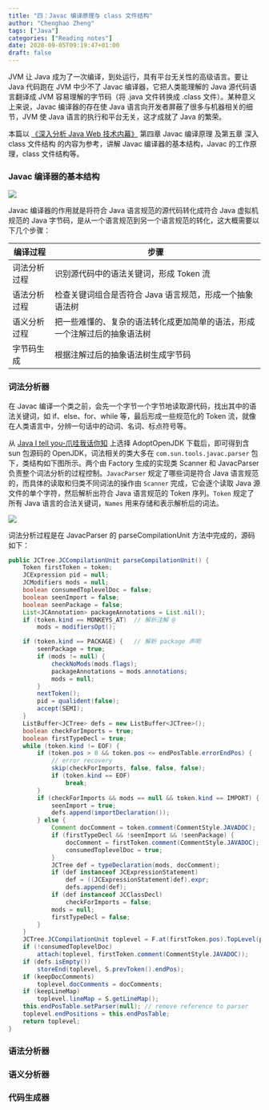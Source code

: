 ```yaml
---
title: "四：Javac 编译原理与 class 文件结构"
author: "Chenghao Zheng"
tags: ["Java"]
categories: ["Reading notes"]
date: 2020-09-05T09:19:47+01:00
draft: false
---
```


JVM 让 Java 成为了一次编译，到处运行，具有平台无关性的高级语言。要让 Java 代码跑在 JVM 中少不了 Javac 编译器，它把人类能理解的 Java 源代码语言翻译成 JVM 容易理解的字节码（将 .java 文件转换成 .class 文件）。某种意义上来说，Javac 编译器的存在使 Java 语言向开发者屏蔽了很多与机器相关的细节，JVM 使 Java 语言的执行和平台无关，这才成就了 Java 的繁荣。

本篇以 [《深入分析 Java Web 技术内幕》](https://book.douban.com/subject/25953851/) 第四章 Javac 编译原理 及第五章 深入 class 文件结构 的内容为参考，讲解 Javac 编译器的基本结构，Javac 的工作原理，class 文件结构等。

### Javac 编译器的基本结构

![](/images/compile.jpg)

Javac 编译器的作用就是将符合 Java 语言规范的源代码转化成符合 Java 虚拟机规范的 Java 字节码，是从一个语言规范到另一个语言规范的转化，这大概需要以下几个步骤：

| 编译过程     | 步骤                                                         |
| ------------ | ------------------------------------------------------------ |
| 词法分析过程 | 识别源代码中的语法关键词，形成 Token 流                      |
| 语法分析过程 | 检查关键词组合是否符合 Java 语言规范，形成一个抽象语法树     |
| 语义分析过程 | 把一些难懂的、复杂的语法转化成更加简单的语法，形成一个注解过后的抽象语法树 |
| 字节码生成   | 根据注解过后的抽象语法树生成字节码                           |

### 词法分析器

在 Javac 编译一个类之前，会先一个字节一个字节地读取源代码，找出其中的语法关键词，如 if、else、for、while 等，最后形成一些规范化的 Token 流，就像在人类语言中，分辨一句话中的动词、名词、标点符号等。

从 [Java I tell you-爪哇我话你知](injdk.cn) 上选择 AdoptOpenJDK 下载后，即可得到含 sun 包源码的 OpenJDK，词法相关的类大多在 `com.sun.tools.javac.parser` 包下，类结构如下图所示。两个由 Factory 生成的实现类 Scanner 和 JavacParser 负责整个词法分析的过程控制。`JavacParser` 规定了哪些词是符合 Java 语言规范的，而具体的读取和归类不同词法的操作由 `Scanner` 完成，它会逐个读取 Java 源文件的单个字符，然后解析出符合 Java 语言规范的 Token 序列。`Token` 规定了所有 Java 语言的合法关键词，`Names` 用来存储和表示解析后的词法。

![](/images/javacScanner.png)

词法分析过程是在 JavacParser 的 parseCompilationUnit 方法中完成的，源码如下：

```java
public JCTree.JCCompilationUnit parseCompilationUnit() {
    Token firstToken = token;
    JCExpression pid = null;
    JCModifiers mods = null;
    boolean consumedToplevelDoc = false;
    boolean seenImport = false;
    boolean seenPackage = false;
    List<JCAnnotation> packageAnnotations = List.nil();
    if (token.kind == MONKEYS_AT)  // 解析注解 @
    	mods = modifiersOpt();

    if (token.kind == PACKAGE) {   // 解析 package 声明
        seenPackage = true;
        if (mods != null) {
            checkNoMods(mods.flags);
            packageAnnotations = mods.annotations;
            mods = null;
    	}
        nextToken();
        pid = qualident(false);
        accept(SEMI);
    }
    ListBuffer<JCTree> defs = new ListBuffer<JCTree>();
    boolean checkForImports = true;
    boolean firstTypeDecl = true;
    while (token.kind != EOF) {
        if (token.pos > 0 && token.pos <= endPosTable.errorEndPos) {
            // error recovery
            skip(checkForImports, false, false, false);
            if (token.kind == EOF)
            	break;
    	}
        if (checkForImports && mods == null && token.kind == IMPORT) {
            seenImport = true;
            defs.append(importDeclaration());
        } else {
            Comment docComment = token.comment(CommentStyle.JAVADOC);
            if (firstTypeDecl && !seenImport && !seenPackage) {
                docComment = firstToken.comment(CommentStyle.JAVADOC);
                consumedToplevelDoc = true;
        	}
            JCTree def = typeDeclaration(mods, docComment);
            if (def instanceof JCExpressionStatement)
                def = ((JCExpressionStatement)def).expr;
                defs.append(def);
            if (def instanceof JCClassDecl)
                checkForImports = false;
            mods = null;
            firstTypeDecl = false;
        }
    }
    JCTree.JCCompilationUnit toplevel = F.at(firstToken.pos).TopLevel(packageAnnotations, pid, defs.toList());
    if (!consumedToplevelDoc)
    	attach(toplevel, firstToken.comment(CommentStyle.JAVADOC));
    if (defs.isEmpty())
    	storeEnd(toplevel, S.prevToken().endPos);
    if (keepDocComments)
    	toplevel.docComments = docComments;
    if (keepLineMap)
    	toplevel.lineMap = S.getLineMap();
    this.endPosTable.setParser(null); // remove reference to parser
    toplevel.endPositions = this.endPosTable;
    return toplevel;
}
```



### 语法分析器

### 语义分析器

### 代码生成器

